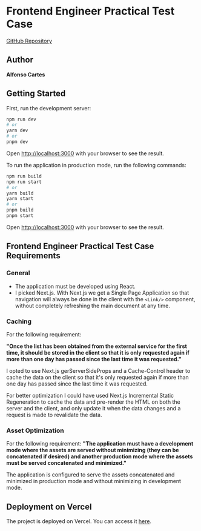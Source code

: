 # Frontend Engineer Practical Test Case


[GitHub Repository](https://github.com/alfonsocartes/podcast-player)

## Author
**Alfonso Cartes**



## Getting Started


First, run the development server:

```bash
npm run dev
# or
yarn dev
# or
pnpm dev
```

Open [http://localhost:3000](http://localhost:3000) with your browser to see the result.

To run the application in production mode, run the following commands:

```bash
npm run build
npm run start
# or
yarn build
yarn start
# or
pnpm build
pnpm start
```

Open [http://localhost:3000](http://localhost:3000) with your browser to see the result.


## Frontend Engineer Practical Test Case Requirements

### General

- The application must be developed using React.
- I picked Next.js. With Next.js we get a Single Page Application so that navigation will always be done in the client with the ```<Link/>``` component, without completely refreshing the main document at any time.


### Caching

For the following requirement:

**"Once the list has been obtained from the external service for the first time, it should be stored in the client so that it is only requested again if more than one day has passed since the last time it was requested."**

I opted to use Next.js gerServerSideProps and a Cache-Control header to cache the data on the client so that it's only requested again if more than one day has passed since the last time it was requested.

For better optimization I could have used Next.js Incremental Static Regeneration to cache the data and pre-render the HTML on both the server and the client, and only update it when the data changes and a request is made to revalidate the data.

### Asset Optimization

For the following requirement: 
**"The application must have a development mode where the assets are served without minimizing (they can be concatenated if desired) and another production mode where the assets must be served concatenated and minimized."**

The application is configured to serve the assets concatenated and minimized in production mode and without minimizing in development mode.

## Deployment on Vercel

The project is deployed on Vercel. You can access it [here](https://podcast-player-hazel.vercel.app/).